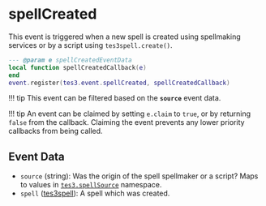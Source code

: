 # spellCreated

This event is triggered when a new spell is created using spellmaking services or by a script using `tes3spell.create()`.

```lua
--- @param e spellCreatedEventData
local function spellCreatedCallback(e)
end
event.register(tes3.event.spellCreated, spellCreatedCallback)
```

!!! tip
	This event can be filtered based on the **`source`** event data.

!!! tip
	An event can be claimed by setting `e.claim` to `true`, or by returning `false` from the callback. Claiming the event prevents any lower priority callbacks from being called.

## Event Data

* `source` (string): Was the origin of the spell spellmaker or a script?  Maps to values in [`tes3.spellSource`](https://mwse.github.io/MWSE/references/spell-sources/) namespace.
* `spell` ([tes3spell](../../types/tes3spell)): A spell which was created.

